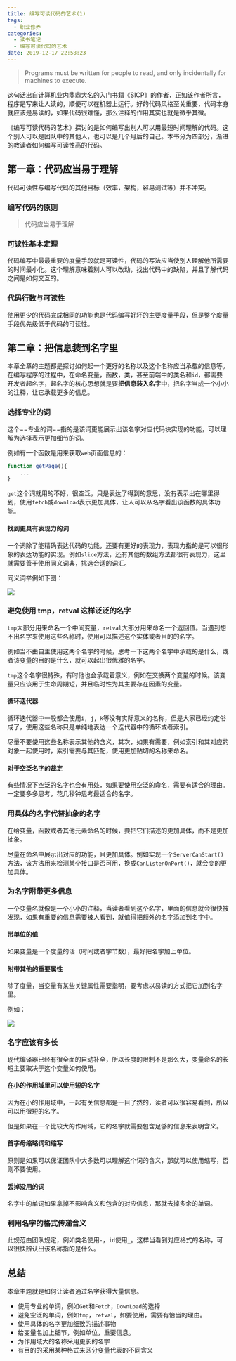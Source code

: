 ```yaml
---
title: 编写可读代码的艺术(1)
tags:
  - 职业修养
categories:
  - 读书笔记
  - 编写可读代码的艺术
date: 2019-12-17 22:58:23
---
```


> Programs must be written for people to read, and only incidentally for machines to execute.

这句话出自计算机业内鼎鼎大名的入门书籍《SICP》的作者，正如该作者所言，程序是写来让人读的，顺便可以在机器上运行。好的代码风格至关重要，代码本身就应该是易读的，如果代码很难懂，那么注释的作用其实也就是微乎其微。

《编写可读代码的艺术》探讨的是如何编写出别人可以用最短时间理解的代码。这个别人可以是团队中的其他人，也可以是几个月后的自己。本书分为四部分，渐进的教读者如何编写可读性高的代码。

## 第一章：代码应当易于理解

代码可读性与编写代码的其他目标（效率，架构，容易测试等）并不冲突。

### 编写代码的原则

> 代码应当易于理解

### 可读性基本定理

代码编写中最最重要的度量手段就是可读性，代码的写法应当使别人理解他所需要的时间最小化。这个理解意味着别人可以改动，找出代码中的缺陷，并且了解代码之间是如何交互的。

### 代码行数与可读性

使用更少的代码完成相同的功能也是代码编写好坏的主要度量手段，但是整个度量手段优先级低于代码的可读性。

## 第二章：把信息装到名字里

本章全章的主题都是探讨如何起一个更好的名称以及这个名称应当承载的信息等。在编写程序的过程中，在命名变量，函数，类，甚至前端中的类名和`id`，都需要开发者起名字，起名字的核心思想就是要**把信息装入名字中**，把名字当成一个小小的注释，让它承载更多的信息。

### 选择专业的词

这个==专业的词==指的是该词更能展示出该名字对应代码块实现的功能，可以理解为选择表示更加细节的词。

例如有一个函数是用来获取`web`页面信息的：

```javascript
function getPage(){
    ...
}
```

`get`这个词就用的不好，很空泛，只是表达了得到的意思，没有表示出在哪里得到，使用`fetch`或`download`表示更加具体，让人可以从名字看出该函数的具体功能。

#### 找到更具有表现力的词

一个词除了能精确表达代码的功能，还要有更好的表现力，表现力指的是可以很形象的表达功能的实现。例如`slice`方法，还有其他的数组方法都很有表现力，这里就需要善于使用同义词典，挑选合适的词汇。

同义词举例如下图：

![](Jietu20191218-115409.jpg)

### 避免使用 tmp，retval 这样泛泛的名字

`tmp`大部分用来命名一个中间变量，`retval`大部分用来命名一个返回值。当遇到想不出名字来使用这些名称时，使用可以描述这个实体或者目的的名字。

例如当不由自主使用这两个名字的时候，思考一下这两个名字中承载的是什么，或者该变量的目的是什么，就可以起出很优雅的名字。

`tmp`这个名字很特殊，有时他也会承载着意义，例如在交换两个变量的时候。该变量只应该用于生命周期短，并且临时性为其主要存在因素的变量。

#### 循环迭代器

循环迭代器中一般都会使用`i, j, k`等没有实际意义的名称，但是大家已经约定俗成了，使用这些名称只是单纯地表达一个迭代器中的循环或者索引。

尽量不要使用这些名称表示其他的含义，其次，如果有需要，例如索引和其对应的对象一起使用时，索引需要与其匹配，使用更加贴切的名称来命名。

#### 对于空泛名字的裁定

有些情况下空泛的名字也会有用处，如果要使用空泛的命名，需要有适合的理由。一定要多多思考，花几秒钟思考最适合的名字。

### 用具体的名字代替抽象的名字

在给变量，函数或者其他元素命名的时候，要把它们描述的更加具体，而不是更加抽象。

尽量在命名中展示出对应的功能，且更加具体。例如实现一个`ServerCanStart()`方法，该方法用来检测某个接口是否可用，换成`CanListenOnPort()`，就会变的更加具体。

### 为名字附带更多信息

一个变量名就像是一个小小的注释，当读者看到这个名字，里面的信息就会很快被发现，如果有重要的信息需要被人看到，就值得把额外的名字添加到名字中。

#### 带单位的值

如果变量是一个度量的话（时间或者字节数），最好把名字加上单位。

#### 附带其他的重要属性

除了度量，当变量有某些关键属性需要指明，要考虑以易读的方式把它加到名字里。

例如：

![](Jietu20191218-141259.jpg)

### 名字应该有多长

现代编译器已经有很全面的自动补全，所以长度的限制不是那么大，变量命名的长短主要取决于这个变量如何使用。

#### 在小的作用域里可以使用短的名字

因为在小的作用域中，一起有关信息都是一目了然的，读者可以很容易看到，所以可以用很短的名字。

但是如果在一个比较大的作用域，它的名字就需要包含足够的信息来表明含义。

#### 首字母缩略词和缩写

原则是如果可以保证团队中大多数可以理解这个词的含义，那就可以使用缩写，否则不要使用。

#### 丢掉没用的词

名字中的单词如果拿掉不影响含义和包含的对应信息，那就去掉多余的单词。

### 利用名字的格式传递含义

此规范由团队规定，例如类名使用`-`，`id`使用`_`。这样当看到对应格式的名称，可以很快辨认出该名称指的是什么。

## 总结

本章主题就是如何让读者通过名字获得大量信息。

- 使用专业的单词，例如`Get`和`Fetch`，`DownLoad`的选择
- 避免空泛的单词，例如`tmp`，`retval`，如要使用，需要有恰当的理由。
- 使用具体的名字更加细致的描述事物
- 给变量名加上细节，例如单位，重要信息。
- 为作用域大的名称采用更长的名字
- 有目的的采用某种格式来区分变量代表的不同含义
